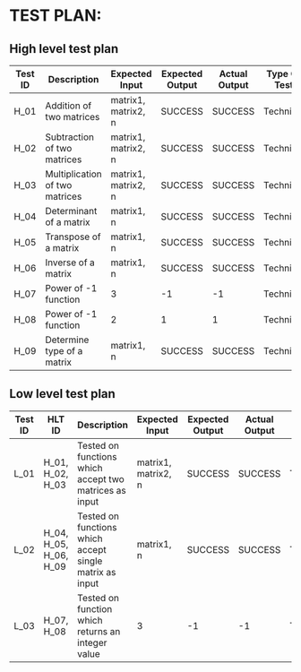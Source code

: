 # TEST PLAN:

##  High level test plan

| **Test ID** | **Description**                                              | **Expected Input** | **Expected Output** | **Actual Output** |**Type Of Test**  |    
|-------------|--------------------------------------------------------------|------------|-------------|----------------|------------------|
|  H_01       | Addition of two matrices|  matrix1, matrix2, n| SUCCESS|SUCCESS|Technical |
|  H_02       | Subtraction of two matrices|  matrix1, matrix2, n|SUCCESS|SUCCESS|Technical   |
|  H_03       | Multiplication of two matrices|  matrix1, matrix2, n|SUCCESS|SUCCESS|Technical |
|  H_04       |Determinant of a matrix|  matrix1, n|SUCCESS|SUCCESS|Technical |
|  H_05       |Transpose of a matrix|  matrix1, n|SUCCESS|SUCCESS|Technical |
|  H_06       |Inverse of a matrix|  matrix1, n|SUCCESS|SUCCESS|Technical |
|  H_07       |Power of -1 function| 3|-1|-1|Technical |
|  H_08       |Power of -1 function| 2|1|1|Technical |
|  H_09       |Determine type of a matrix|  matrix1, n|SUCCESS|SUCCESS|Technical |


## Low level test plan

| **Test ID** | **HLT ID** |**Description**                                              | **Expected Input** | **Expected Output** | **Actual Output** |**Type Of Test**  |    
|-------------|------------|--------------------------------------------------------------|------------|-------------|----------------|------------------|
|  L_01       | H_01, H_02, H_03|Tested on functions which accept two matrices as input|  matrix1, matrix2, n |SUCCESS|SUCCESS |Technical |
|  L_02       | H_04, H_05, H_06, H_09|Tested on functions which accept single matrix as input|  matrix1, n |SUCCESS|SUCCESS |Technical |
|  L_03       | H_07, H_08 |Tested on function which returns an integer value|  3  |-1|-1|Technical |
